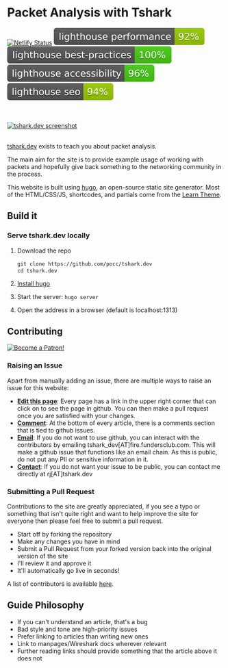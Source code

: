# Packet Analysis with Tshark

[![Netlify Status](https://api.netlify.com/api/v1/badges/a4908e43-12a2-4a57-926d-43b639fed0a4/deploy-status)](https://app.netlify.com/sites/pedantic-lumiere-bf6286/deploys)
<img src="/.github/lighthouse/lighthouse_performance.svg" alt="Lighthouse Performance Badge">
<img src="/.github/lighthouse/lighthouse_best-practices.svg" alt="Lighthouse Best Practices Badge">
<img src="/.github/lighthouse/lighthouse_accessibility.svg" alt="Lighthouse Accessibility Badge">
<img src="/.github/lighthouse/lighthouse_seo.svg" alt="Lighthouse SEO Badge">

<br><br>
<a href="https://tshark.dev"><img src="https://dl.dropboxusercontent.com/s/nrz5y62f4d70p00/tshark_logo.cmp.png" alt="tshark.dev screenshot"/></a>
<br><br>

[tshark.dev](https://tshark.dev) exists to teach you about packet analysis.

The main aim for the site is to provide example usage of
working with packets and hopefully give back something
to the networking community in the process.

This website is built using [hugo](https://gohugo.io/), an open-source static
site generator. Most of the HTML/CSS/JS, shortcodes, and partials come from the [Learn Theme](https://learn.netlify.com/en/).

## Build it

### Serve tshark.dev locally

1. Download the repo

   ```
   git clone https://github.com/pocc/tshark.dev
   cd tshark.dev
   ```

2. [Install hugo](https://gohugo.io/getting-started/installing/)

3. Start the server: `hugo server`

4. Open the address in a browser (default is localhost:1313)

## Contributing

<a href="https://www.patreon.com/bePatron?u=23107486"><img class="patreon" src="https://dl.dropboxusercontent.com/s/olcfumplfco2sov/patreon_button.png" alt="Become a Patron!"></a>

### Raising an Issue

Apart from manually adding an issue, there are multiple ways to raise an issue for this website:

- <u>**Edit this page**</u>: Every page has a link in the upper right corner that can click on to see the page in github. You can then make a pull request once you are satisfied with your changes.
- <u>**Comment**</u>: At the bottom of every article, there is a comments section that is tied to github issues.
- <u>**Email**</u>: If you do not want to use github, you can interact with the contributors by emailing tshark_dev[АТ]fire.fundersclub.com. This will make a github issue that functions like an email chain. As this is public, do not put any PII or sensitive information in it.
- <u>**Contact**</u>: If you do not want your issue to be public, you can contact me directly at rj[АТ]tshark.dev

### Submitting a Pull Request

Contributions to the site are greatly appreciated, if you see a typo or
something that isn't quite right and want to help improve the site for everyone
then please feel free to submit a pull request.

- Start off by forking the repository
- Make any changes you have in mind
- Submit a Pull Request from your forked version back into the original version
  of the site
- I'll review it and approve it
- It'll automatically go live in seconds!

A list of contributors is available [here](https://github.com/pocc/tshark.dev/graphs/contributors).

## Guide Philosophy

- If you can't understand an article, that's a bug
- Bad style and tone are high-priority issues
- Prefer linking to articles than writing new ones
- Link to manpages/Wireshark docs wherever relevant
- Further reading links should provide something that the article above it does not
